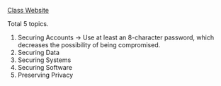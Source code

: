 [Class Website](https://cs50.harvard.edu/cybersecurity/2023/weeks/0/)

Total 5 topics.
1. Securing Accounts
    -> Use at least an 8-character password, which decreases the possibility of being compromised. 
2. Securing Data
3. Securing Systems
4. Securing Software
5. Preserving Privacy
